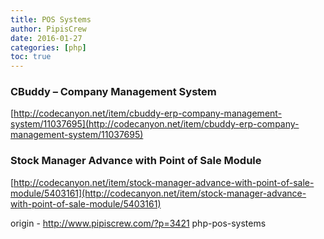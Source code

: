```yaml
---
title: POS Systems
author: PipisCrew
date: 2016-01-27
categories: [php]
toc: true
---
```


### CBuddy – Company Management System

[http://codecanyon.net/item/cbuddy-erp-company-management-system/11037695](http://codecanyon.net/item/cbuddy-erp-company-management-system/11037695)

### Stock Manager Advance with Point of Sale Module

[http://codecanyon.net/item/stock-manager-advance-with-point-of-sale-module/5403161](http://codecanyon.net/item/stock-manager-advance-with-point-of-sale-module/5403161)

origin - http://www.pipiscrew.com/?p=3421 php-pos-systems